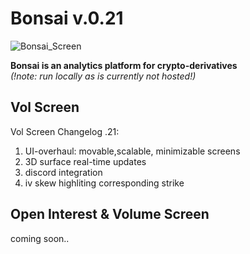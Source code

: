 

# Bonsai v.0.21
![Bonsai_Screen](https://github.com/user-attachments/assets/db17213a-f551-4faf-955e-82818a094b0f)

**Bonsai is an analytics platform for crypto-derivatives <br />**
_(!note: run locally as is currently not hosted!)<br />_


## Vol Screen



Vol Screen Changelog .21:<br />
<ol>
  <li>UI-overhaul: movable,scalable, minimizable screens</li>
  <li>3D surface real-time updates</li>
  <li>discord integration</li>
  <li>iv skew highliting corresponding strike</li>
</ol>





## Open Interest & Volume Screen  <br />
coming soon..






